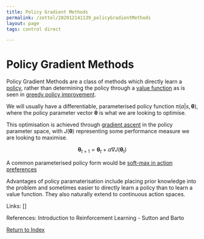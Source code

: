 ```yaml
---
title: Policy Gradient Methods
permalink: /zettel/202012141139_policyGradientMethods
layout: page
tags: control direct

---
```

# Policy Gradient Methods

Policy Gradient Methods are a class of methods which directly learn 
a [policy](202011242107_rlPolicy), rather than determining the policy through a 
[value function](202011221845_valueFunctions) as is seen in [greedy policy improvement](202011292245_greedyPolicy).

We will usually have a differentiable, parameterised policy function $\pi(a|s, \boldsymbol{\theta})$, 
where the policy parameter vector $\boldsymbol{\theta}$ is what we are looking to optimise. 

This optimisation is achieved through [gradient ascent](TODOs) in the policy parameter space, with 
$J(\boldsymbol{\theta})$ representing some performance measure we are looking to maximise. 

$$
\boldsymbol{\theta}_{t+1} = \boldsymbol{\theta}_{t} + \alpha \nabla J(\boldsymbol{\theta}_{t})
$$

A common parameterised policy form would be [soft-max in action preferences](202012141156_softmaxActionPreferences)

Advantages of policy paramaterisation include placing prior knowledge into the problem and sometimes
easier to directly learn a policy than to learn a value function. They also naturally extend to continuous 
action spaces.

Links: []

References: Introduction to Reinforcement Learning - Sutton and Barto

[Return to Index](index)